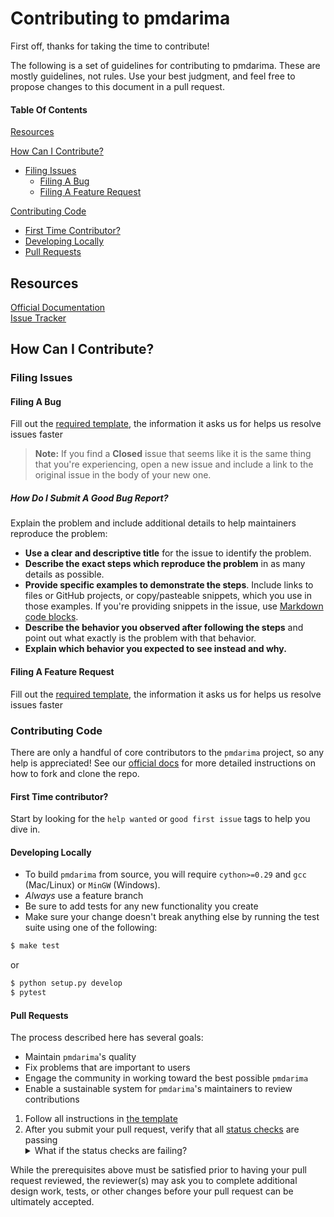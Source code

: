 <!-- Adapted from Atom's CONTRIBUTING.md file: https://github.com/atom/atom/blob/master/CONTRIBUTING.md -->
# Contributing to pmdarima

First off, thanks for taking the time to contribute!

The following is a set of guidelines for contributing to pmdarima. These are mostly guidelines, not rules. Use your best judgment, and feel free to propose changes to this document in a pull request.

#### Table Of Contents

[Resources](#resources)

[How Can I Contribute?](#how-can-i-contribute)  
  * [Filing Issues](#filing-issues)  
    * [Filing A Bug](#filing-a-bug)  
    * [Filing A Feature Request](#filing-a-feature-request)  

[Contributing Code](#contributing-code)  
  * [First Time Contributor?](#first-time-contributor)  
  * [Developing Locally](#developing-locally)  
  * [Pull Requests](#pull-requests)

## Resources

[Official Documentation](https://www.alkaline-ml.com/pmdarima/)  
[Issue Tracker](https://github.com/tgsmith61591/pmdarima/issues)

## How Can I Contribute?

### Filing Issues

#### Filing A Bug

Fill out the [required template](https://github.com/tgsmith61591/pmdarima/issues/new?assignees=&labels=%3Abeetle%3A+%3A+bug&template=BUG_REPORT.md&title=), the information it asks us for helps us resolve issues faster

> **Note:** If you find a **Closed** issue that seems like it is the same thing that you're experiencing, open a new issue and include a link to the original issue in the body of your new one.

##### How Do I Submit A _Good_ Bug Report?

Explain the problem and include additional details to help maintainers reproduce the problem:

* **Use a clear and descriptive title** for the issue to identify the problem.
* **Describe the exact steps which reproduce the problem** in as many details as possible.
* **Provide specific examples to demonstrate the steps**. Include links to files or GitHub projects, or copy/pasteable snippets, which you use in those examples. If you're providing snippets in the issue, use [Markdown code blocks](https://help.github.com/articles/markdown-basics/#multiple-lines).
* **Describe the behavior you observed after following the steps** and point out what exactly is the problem with that behavior.
* **Explain which behavior you expected to see instead and why.**

#### Filing A Feature Request

Fill out the [required template](https://github.com/tgsmith61591/pmdarima/issues/new?assignees=&labels=&template=FEATURE_REQUEST.md&title=), the information it asks us for helps us resolve issues faster

### Contributing Code

There are only a handful of core contributors to the `pmdarima` project, so any help is appreciated! See our [official docs](https://www.alkaline-ml.com/pmdarima/contributing.html#how-to-contribute) for more detailed instructions on how to fork and clone the repo.

#### First Time contributor? 
Start by looking for the `help wanted` or `good first issue` tags to help you dive in.

#### Developing Locally
* To build `pmdarima` from source, you will require `cython>=0.29` and `gcc` (Mac/Linux) or `MinGW` (Windows).
* _Always_ use a feature branch
* Be sure to add tests for any new functionality you create
* Make sure your change doesn't break anything else by running the test suite using one of the following:

```bash
$ make test
```

or  

```bash
$ python setup.py develop
$ pytest
```

#### Pull Requests

The process described here has several goals:

* Maintain `pmdarima`'s quality
* Fix problems that are important to users
* Engage the community in working toward the best possible `pmdarima`
* Enable a sustainable system for `pmdarima`'s maintainers to review contributions

1. Follow all instructions in [the template](PULL_REQUEST_TEMPLATE.md)
2. After you submit your pull request, verify that all [status checks](https://help.github.com/articles/about-status-checks/) are passing <details><summary>What if the status checks are failing?</summary>If a status check is failing, and you believe that the failure is unrelated to your change, please leave a comment on the pull request explaining why you believe the failure is unrelated. A maintainer will re-run the status check for you. If we conclude that the failure was a false positive, then we will open an issue to track that problem with our status check suite.</details>

While the prerequisites above must be satisfied prior to having your pull request reviewed, the reviewer(s) may ask you to complete additional design work, tests, or other changes before your pull request can be ultimately accepted.
